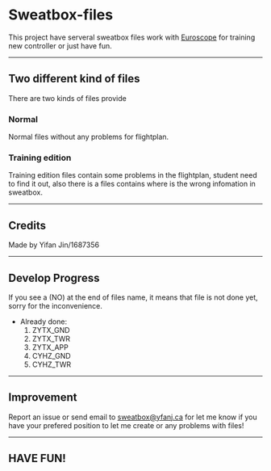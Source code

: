 # **Sweatbox-files**

This project have serveral sweatbox files work with [Euroscope](https://euroscope.hu) for training new controller or just have fun.

---

## **Two different kind of files**

There are two kinds of files provide

### Normal

Normal files without any problems for flightplan.

### Training edition

Training edition files contain some problems in the flightplan, student need to find it out, also there is a files contains where is the wrong infomation in sweatbox.

---

## **Credits**
Made by Yifan Jin/1687356

---

## **Develop Progress**
If you see a (NO) at the end of files name, it means that file is not done yet, sorry for the inconvenience.

- Already done:
    1. ZYTX_GND
    2. ZYTX_TWR
    3. ZYTX_APP
    4. CYHZ_GND
    5. CYHZ_TWR

---

## **Improvement**
Report an issue or send email to sweatbox@yfanj.ca for let me know if you have your prefered position to let me create or any problems with files!

---

## **HAVE FUN!**